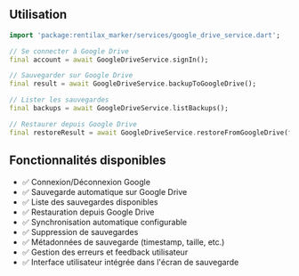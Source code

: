 ## Utilisation

```dart
import 'package:rentilax_marker/services/google_drive_service.dart';

// Se connecter à Google Drive
final account = await GoogleDriveService.signIn();

// Sauvegarder sur Google Drive
final result = await GoogleDriveService.backupToGoogleDrive();

// Lister les sauvegardes
final backups = await GoogleDriveService.listBackups();

// Restaurer depuis Google Drive
final restoreResult = await GoogleDriveService.restoreFromGoogleDrive(fileId);
```

## Fonctionnalités disponibles

- ✅ Connexion/Déconnexion Google
- ✅ Sauvegarde automatique sur Google Drive
- ✅ Liste des sauvegardes disponibles
- ✅ Restauration depuis Google Drive
- ✅ Synchronisation automatique configurable
- ✅ Suppression de sauvegardes
- ✅ Métadonnées de sauvegarde (timestamp, taille, etc.)
- ✅ Gestion des erreurs et feedback utilisateur
- ✅ Interface utilisateur intégrée dans l'écran de sauvegarde